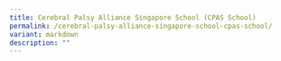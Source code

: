 ```yaml
---
title: Cerebral Palsy Alliance Singapore School (CPAS School)
permalink: /cerebral-palsy-alliance-singapore-school-cpas-school/
variant: markdown
description: ""
---
```

